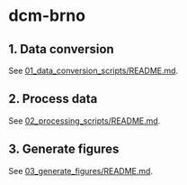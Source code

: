 # dcm-brno

## 1. Data conversion

See [01_data_conversion_scripts/README.md](01_data_conversion_scripts/README.md).

## 2. Process data

See [02_processing_scripts/README.md](02_processing_scripts/README.md).


## 3. Generate figures

See [03_generate_figures/README.md](03_generate_figures/README.md).